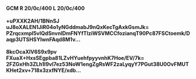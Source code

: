 #### GCM R 20/0c/400 L 20/0c/400
**+uPXXK2AH/1BNnSJ**<br/>**uJ8oXALEN1JiR04o1yNGddmabJ9nQxKecTgAxkGsmJk=**<br/>**PZrqcxmpI5vIQdSnvnlDmFNYfTlziWSVMCCfozianqT90Pc87FSCtoemk/Daqp3UTSHSYIwnFAqd8M1v...**<br/><br/>
**8kcOcaXlV6S9x9pv**<br/>**FXuaX+HxsSEgpba81LZvHYuehfpyyvnhK7Hoe/EV/7k=**<br/>**2FZGxHh3ZLh1l9vl7ez53NoW1engZgRsWF2zaLyqyY7PGut38U0OvFMUTKHet2xv+718x3zxfNYE/xdb...**